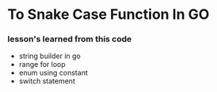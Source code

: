 # To Snake Case Function In GO

### lesson's learned from this code
- string builder in go
- range for loop
- enum using constant
- switch statement